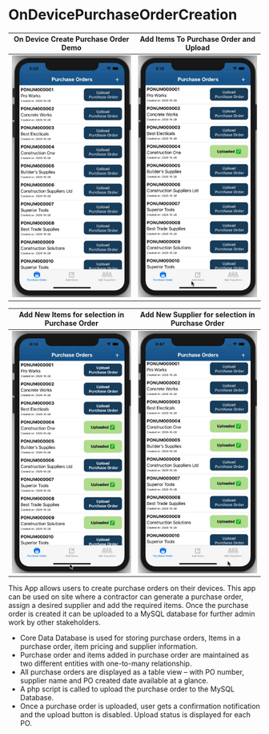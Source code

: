 # OnDevicePurchaseOrderCreation

On Device Create Purchase Order Demo | Add Items To Purchase Order and Upload
------------ | -------------
![](https://github.com/chetanmn9/OnDevicePurchaseOrderCreation/blob/master/App%20Demo/Demo_Create_Purchase_Order.gif) | ![](https://github.com/chetanmn9/OnDevicePurchaseOrderCreation/blob/master/App%20Demo/Demo_Add_Item_To_PO_Upload.gif)

Add New Items for selection in Purchase Order | Add New Supplier for selection in Purchase Order
------------ | -------------
![](https://github.com/chetanmn9/OnDevicePurchaseOrderCreation/blob/master/App%20Demo/Demo_Add_Items.gif) | ![](https://github.com/chetanmn9/OnDevicePurchaseOrderCreation/blob/master/App%20Demo/Demo_Add_Suppliers.gif)

This App allows users to create purchase orders on their devices.  This app can be used on site where a contractor can generate a purchase order, assign a desired supplier and add the required items. Once the purchase order is created it can be uploaded to a MySQL database for further admin work by other stakeholders.

* Core Data Database is used for storing purchase orders, Items in a purchase order, item pricing and supplier information.
*	Purchase order and items added in purchase order are maintained as two different entities with one-to-many relationship.
*	All purchase orders are displayed as a table view – with PO number, supplier name and PO created date available at a glance.
*	A php script is called to upload the purchase order to the MySQL Database.
*	Once a purchase order is uploaded, user gets a confirmation notification and the upload button is disabled. Upload status is displayed for each PO.

